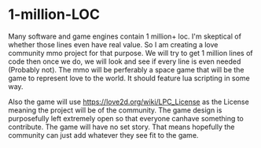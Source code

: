 # 1-million-LOC
Many software and game engines contain 1 million+ loc. I'm skeptical of whether those lines even have real value. 
So I am creating a love community mmo project for that purpose. We will try to get 1 million lines of code then once we do,
we will look and see if every line is even needed (Probably not). The mmo will be perferably a space game that will be the 
game to represent love to the world. It should feature lua scripting in some way. 

Also the game will use https://love2d.org/wiki/LPC_License as the License meaning the project will be of the community. 
The game design is purposefully left extremely open so that everyone canhave something to contribute. The game will have no set
story. That means hopefully the community can just add whatever they see fit to the game. 

